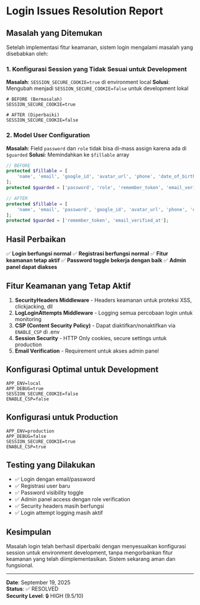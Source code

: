 # Login Issues Resolution Report

## Masalah yang Ditemukan

Setelah implementasi fitur keamanan, sistem login mengalami masalah yang disebabkan oleh:

### 1. Konfigurasi Session yang Tidak Sesuai untuk Development

**Masalah**: `SESSION_SECURE_COOKIE=true` di environment local
**Solusi**: Mengubah menjadi `SESSION_SECURE_COOKIE=false` untuk development lokal

```env
# BEFORE (Bermasalah)
SESSION_SECURE_COOKIE=true

# AFTER (Diperbaiki)
SESSION_SECURE_COOKIE=false
```

### 2. Model User Configuration

**Masalah**: Field `password` dan `role` tidak bisa di-mass assign karena ada di `$guarded`
**Solusi**: Memindahkan ke `$fillable` array

```php
// BEFORE
protected $fillable = [
    'name', 'email', 'google_id', 'avatar_url', 'phone', 'date_of_birth', 'gender'
];
protected $guarded = ['password', 'role', 'remember_token', 'email_verified_at'];

// AFTER
protected $fillable = [
    'name', 'email', 'password', 'google_id', 'avatar_url', 'phone', 'date_of_birth', 'gender', 'role'
];
protected $guarded = ['remember_token', 'email_verified_at'];
```

## Hasil Perbaikan

✅ **Login berfungsi normal**
✅ **Registrasi berfungsi normal**
✅ **Fitur keamanan tetap aktif**
✅ **Password toggle bekerja dengan baik**
✅ **Admin panel dapat diakses**

## Fitur Keamanan yang Tetap Aktif

1. **SecurityHeaders Middleware** - Headers keamanan untuk proteksi XSS, clickjacking, dll
2. **LogLoginAttempts Middleware** - Logging semua percobaan login untuk monitoring
3. **CSP (Content Security Policy)** - Dapat diaktifkan/nonaktifkan via `ENABLE_CSP` di .env
4. **Session Security** - HTTP Only cookies, secure settings untuk production
5. **Email Verification** - Requirement untuk akses admin panel

## Konfigurasi Optimal untuk Development

```env
APP_ENV=local
APP_DEBUG=true
SESSION_SECURE_COOKIE=false
ENABLE_CSP=false
```

## Konfigurasi untuk Production

```env
APP_ENV=production
APP_DEBUG=false
SESSION_SECURE_COOKIE=true
ENABLE_CSP=true
```

## Testing yang Dilakukan

-   ✅ Login dengan email/password
-   ✅ Registrasi user baru
-   ✅ Password visibility toggle
-   ✅ Admin panel access dengan role verification
-   ✅ Security headers masih berfungsi
-   ✅ Login attempt logging masih aktif

## Kesimpulan

Masalah login telah berhasil diperbaiki dengan menyesuaikan konfigurasi session untuk environment development, tanpa mengorbankan fitur keamanan yang telah diimplementasikan. Sistem sekarang aman dan fungsional.

---

**Date**: September 19, 2025  
**Status**: ✅ RESOLVED  
**Security Level**: 🔒 HIGH (9.5/10)
